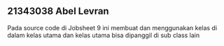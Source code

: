 ## 21343038 Abel Levran

Pada source code di Jobsheet 9 ini membuat dan menggunakan kelas di dalam kelas utama dan kelas utama bisa dipanggil di sub class lain
